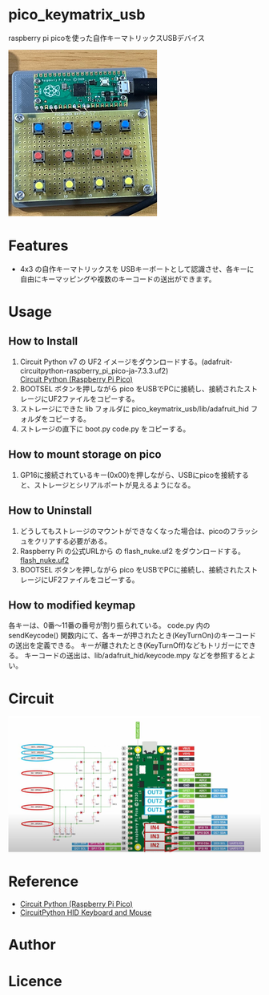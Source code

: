 # pico_keymatrix_usb
raspberry pi picoを使った自作キーマトリックスUSBデバイス

![pico_keymatrix.png](pico_keymatrix.png)

# Features
- 4x3 の自作キーマトリックスを USBキーボートとして認識させ、各キーに自由にキーマッピングや複数のキーコードの送出ができます。

# Usage
## How to Install
1. Circuit Python v7 の UF2 イメージをダウンロードする。(adafruit-circuitpython-raspberry_pi_pico-ja-7.3.3.uf2)  
[Circuit Python (Raspberry Pi Pico)](https://circuitpython.org/board/raspberry_pi_pico/)
1. BOOTSEL ボタンを押しながら pico をUSBでPCに接続し、接続されたストレージにUF2ファイルをコピーする。
1. ストレージにできた lib フォルダに pico_keymatrix_usb/lib/adafruit_hid フォルダをコピーする。
1. ストレージの直下に boot.py code.py をコピーする。

## How to mount storage on pico
1. GP16に接続されているキー(0x00)を押しながら、USBにpicoを接続すると、ストレージとシリアルポートが見えるようになる。

## How to Uninstall
1. どうしてもストレージのマウントができなくなった場合は、picoのフラッシュをクリアする必要がある。
1. Raspberry Pi の公式URLから の flash_nuke.uf2 をダウンロードする。  
[flash_nuke.uf2](https://www.raspberrypi.com/documentation/microcontrollers/raspberry-pi-pico.html#resetting-flash-memory)
1. BOOTSEL ボタンを押しながら pico をUSBでPCに接続し、接続されたストレージにUF2ファイルをコピーする。

## How to modified keymap
各キーは、0番～11番の番号が割り振られている。
code.py 内の sendKeycode() 関数内にて、各キーが押されたとき(KeyTurnOn)のキーコードの送出を定義できる。 キーが離されたとき(KeyTurnOff)などもトリガーにできる。
キーコードの送出は、lib/adafruit_hid/keycode.mpy などを参照するとよい。

# Circuit
![circuit.png](circuit.png)

# Reference
- [Circuit Python (Raspberry Pi Pico)](https://circuitpython.org/board/raspberry_pi_pico/)
- [CircuitPython HID Keyboard and Mouse](https://learn.adafruit.com/circuitpython-essentials/circuitpython-hid-keyboard-and-mouse)

# Author

# Licence
